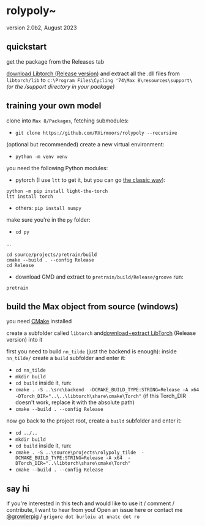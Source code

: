# rolypoly~

version 2.0b2, August 2023

## quickstart

get the package from the Releases tab

[download Libtorch (Release version)](https://pytorch.org/get-started/locally/) and extract all the .dll files from `libtorch/lib` to `c:\Program Files\Cycling '74\Max 8\resources\support\` *(or the /support directory in your package)*

## training your own model

clone into `Max 8/Packages`, fetching submodules: 
- `git clone https://github.com/RVirmoors/rolypoly --recursive`

(optional but recommended) create a new virtual environment:
- `python -m venv venv`

you need the following Python modules:
- pytorch (I use `ltt` to get it, but you can go [the classic way](https://pytorch.org/get-started/locally/)):
```
python -m pip install light-the-torch
ltt install torch
```
- others:
`pip install numpy`

make sure you're in the `py` folder:
- `cd py`


...


```
cd source/projects/pretrain/build
cmake --build . --config Release
cd Release
```
- download GMD and extract to `pretrain/build/Release/groove`
run:
```
pretrain
```


## build the Max object from source (windows)

you need [CMake](https://cmake.org/download/) installed

create a subfolder called `libtorch` and[download+extract LibTorch](https://pytorch.org/get-started/locally/) (Release version) into it

first you need to build `nn_tilde` (just the backend is enough): inside `nn_tilde/` create a `build` subfolder and enter it:
- `cd nn_tilde`
- `mkdir build`
- `cd build`
inside it, run:
- `cmake . -S ..\src\backend  -DCMAKE_BUILD_TYPE:STRING=Release -A x64 -DTorch_DIR="..\..\libtorch\share\cmake\Torch"` (if this Torch_DIR doesn't work, replace it with the absolute path)
- `cmake --build . --config Release`

now go back to the project root, create a `build` subfolder and enter it:
- `cd ../..`
- `mkdir build`
- `cd build`
inside it, run:
- `cmake . -S ..\source\projects\rolypoly_tilde  -DCMAKE_BUILD_TYPE:STRING=Release -A x64  -DTorch_DIR="..\libtorch\share\cmake\Torch"`
- `cmake --build . --config Release`

## say hi

if you're interested in this tech and would like to use it / comment / contribute, I want to hear from you! Open an issue here or contact me [@growlerpig](https://twitter.com/growlerpig/) / `grigore dot burloiu at unatc dot ro`
